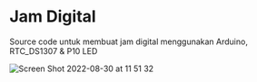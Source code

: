 ﻿# Jam Digital
 Source code untuk membuat jam digital menggunakan Arduino, RTC_DS1307 & P10 LED
 
 ![Screen Shot 2022-08-30 at 11 51 32](https://user-images.githubusercontent.com/36381584/187351944-047e2f59-f4e0-437a-8029-381628f3e406.png)
